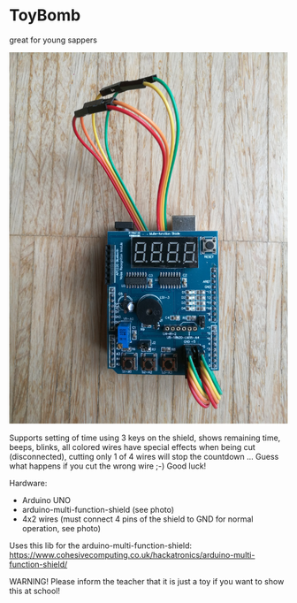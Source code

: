# ToyBomb
 great for young sappers

![](https://github.com/AlexeyMal/ToyBomb/blob/main/IMG_20210407_103758.jpg)

Supports setting of time using 3 keys on the shield, shows remaining time, beeps, blinks, all colored wires have special effects when being cut (disconnected), cutting only 1 of 4 wires will stop the countdown ... Guess what happens if you cut the wrong wire ;-)
Good luck!

Hardware: 
- Arduino UNO
- arduino-multi-function-shield (see photo)
- 4x2 wires (must connect 4 pins of the shield to GND for normal operation, see photo)

Uses this lib for the arduino-multi-function-shield:
https://www.cohesivecomputing.co.uk/hackatronics/arduino-multi-function-shield/

WARNING! Please inform the teacher that it is just a toy if you want to show this at school!
